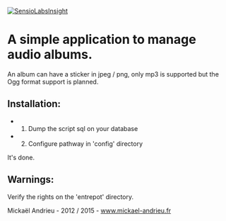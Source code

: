 [![SensioLabsInsight](https://insight.sensiolabs.com/projects/d0ec2050-f266-4032-b8ab-3ff2af54e5c6/big.png)](https://insight.sensiolabs.com/projects/d0ec2050-f266-4032-b8ab-3ff2af54e5c6)

A simple application to manage audio albums.
===============================================

An album can have a sticker in jpeg / png, only mp3 is supported but the Ogg format support is planned.

Installation:
-------------

* 1) Dump the script sql on your database
* 2) Configure pathway in 'config' directory

It's done.


Warnings:
---------
Verify the rights on the 'entrepot' directory.



Mickaël Andrieu - 2012 / 2015 - www.mickael-andrieu.fr
